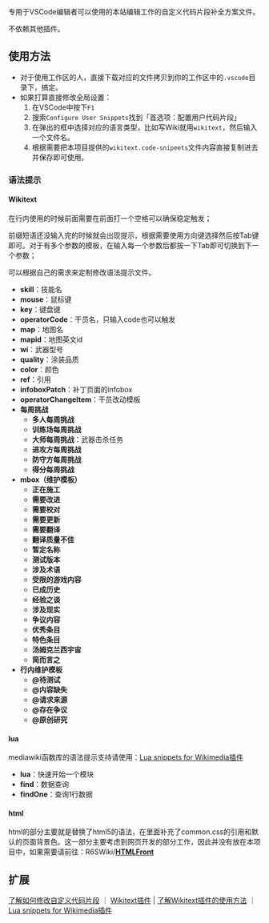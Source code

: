 专用于VSCode编辑者可以使用的本站编辑工作的自定义代码片段补全方案文件。

不依赖其他插件。

## 使用方法

- 对于使用工作区的人，直接下载对应的文件拷贝到你的工作区中的`.vscode`目录下，搞定。
- 如果打算直接修改全局设置：
	1. 在VSCode中按下`F1`
	2. 搜索`Configure User Snippets`找到「首选项：配置用户代码片段」
	3. 在弹出的框中选择对应的语言类型，比如写Wiki就用`wikitext`，然后输入一个文件名。
	4. 根据需要把本项目提供的`wikitext.code-snipeets`文件内容直接复制进去并保存即可使用。

### 语法提示


#### Wikitext


在行内使用的时候前面需要在前面打一个空格可以确保稳定触发；

前缀短语还没输入完的时候就会出现提示，根据需要使用方向键选择然后按Tab键即可。对于有多个参数的模板，在输入每一个参数后都按一下Tab即可切换到下一个参数；

可以根据自己的需求来定制修改语法提示文件。


- **skill**：技能名
- **mouse**：鼠标键
- **key**：键盘键
- **operatorCode**：干员名，只输入code也可以触发
- **map**：地图名
- **mapid**：地图英文id
- **wi**：武器型号
- **quality**：涂装品质
- **color**：颜色
- **ref**：引用
- **infoboxPatch**：补丁页面的infobox
- **operatorChangeItem**：干员改动模板
- **每周挑战**
	- **多人每周挑战**
	- **训练场每周挑战**
	- **大师每周挑战**：武器击杀任务
	- **进攻方每周挑战**
	- **防守方每周挑战**
	- **得分每周挑战**
- **mbox（维护模板）**
	- **正在施工**
	- **需要改进**
	- **需要校对**
	- **需要更新**
	- **需要翻译**
	- **翻译质量不佳**
	- **暂定名称**
	- **测试版本**
	- **涉及术语**
	- **受限的游戏内容**
	- **已成历史**
	- **经验之谈**
	- **涉及现实**
	- **争议内容**
	- **优秀条目**
	- **特色条目**
	- **汤姆克兰西宇宙**
	- **简而言之**
- **行内维护模板**
	- **@待测试**
	- **@内容缺失**
	- **@请求来源**
	- **@存在争议**
	- **@原创研究**



#### lua


mediawiki函数库的语法提示支持请使用：[Lua snippets for Wikimedia插件](https://marketplace.visualstudio.com/items?itemName=jeblad-3.WMFsnippets)


- **lua**：快速开始一个模块
- **find**：数据查询
- **findOne**：查询1行数据

#### html


html的部分主要就是替换了html5的语法，在里面补充了common.css的引用和默认的页面背景色。这一部分主要考虑到网页开发的部分工作，因此并没有放在本项目中，如果需要请前往：R6SWiki/**[HTMLFront](https://github.com/R6SWiki/HTMLFront)**

## 扩展


[了解如何修改自定义代码片段](https://code.visualstudio.com/docs/editor/userdefinedsnippets) ｜ [Wikitext插件](https://marketplace.visualstudio.com/items?itemName=RoweWilsonFrederiskHolme.wikitext) | [了解Wikitext插件的使用方法](https://www.huijiwiki.com/p/21136) ｜ [Lua snippets for Wikimedia插件](https://marketplace.visualstudio.com/items?itemName=jeblad-3.WMFsnippets)
